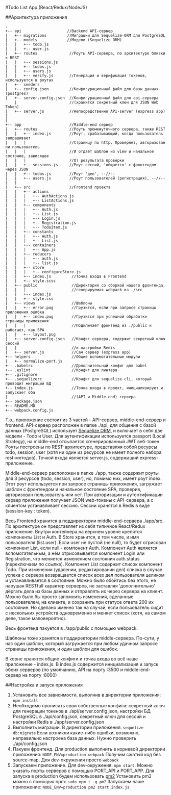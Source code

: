 #Todo List App (React/Redux/NodeJS)

##Архитектура приложения

```
.
+-- api                    //Backend API-сервер
|   +-- migrations         //Миграции для Sequelize-ORM для PostgreSQL
|   +-- models             //Модели (Sequelize ORM)
|   |   +-- todo.js
|   |   +-- user.js
|   +-- routes              //Роуты API-сервера, по архитектуре близки к REST
|   |   +-- sessions.js
|   |   +-- todos.js
|   |   +-- users.js
|   |   +-- verify.js       //Генерация и верификация токенов, используется в роутах
|   +-- seeders
|   +-- config.json         //Конфигурационный файл для базы данных (postgres)
|   +-- server.config.json  //Конфигурационный файл для api-сервера
    |                       //(хранится секретный ключ для JSON Web Token)
|   +-- server.js           //Непосредственно API-server (express app)
|
|
+-- app                     //Middle-end сервер
|   +-- routes              //Роуты промежуточного сервера, также REST
|   |   +-- index.js        //Роут, срабатывающий, когда пользователь запрашивает
|   |   |                   //Страницу по http. Проверяет, авторизован ли пользователь
|   |   |                   //И отдаёт шаблон из view и начальное состоние, зависящее
|   |   |                   //От результата проверки
|   |   +-- sessions.js     //Роут сессий, 'общается' с фронтендом через JSON
|   |   +-- todos.js        //Роут 'дел', --//--
|   |   +-- users.js        //Роут пользователей (регистрация), --//--
|   |
|   +-- src                 //Frontend проекта
|   |   +-- actions
|   |   |   +-- AuthActions.js
|   |   |   +-- ListActions.js
|   |   +-- components
|   |   |   +-- Auth.js
|   |   |   +-- List.js
|   |   |   +-- Login.js
|   |   |   +-- Registration.js
|   |   |   +-- TodoItem.js
|   |   +-- constants
|   |   |   +-- Auth.js
|   |   |   +-- List.js
|   |   +-- containers
|   |   |   +-- App.js
|   |   +-- reducers
|   |   |   +-- auth.js
|   |   |   +-- list.js
|   |   +-- store
|   |   |   +-- configureStore.js
|   |   +-- index.js         //Точка входа в Frontend
|   |   +-- style.scss
|   +-- public               //Директория со сборкой нашего фронтенда,
|   |   |                    //генерируемая webpack из ./src
|   |   +-- index.js
|   |   +-- style.css
|   +-- views                //Шаблоны
|   |   +-- error.pug        //Грузится, если при запросе страницы приложения ошибка
|   |   +-- index.pug        //Грузится при успешной обработке страницы приложения
|   |   |                    //Подключает фронтенд из ./public и работает, как SPA
|   |   +-- layout.pug
|   +-- server.config.json   //Конфиг сервера, содержит секретный ключ сессий
|   |                        //и настройки Redis
|   +-- server.js            //Сам сервер (express app)
+-- helpers                  //Общие вспомогательные модули
|   +-- normalize-port.js
+-- .babelrc                 //Дополнительный конфиг для babel
+-- .eslint                  //Конфиг для линтера
+-- .gitignore
+-- .sequelizerc             //Конфиг для sequelize-cli, который проводит миграции БД
+-- index.js                 //Точка входа в проект, инициализирует и запускает оба
|                            //(API и Middle-end) сервера
+-- package.json
+-- README.MD
+-- webpack.config.js
```

Т.о., приложение состоит из 3 частей - API-сервер, middle-end-сервер и frontend.
API-сервер расположен в папке ./api, для общения с базой данных (PostgreSQL) использует
[Sequelize ORM](http://docs.sequelizejs.com/en/v3/), и включает в себя две модели - Todo и User.
Для аутентификации используется passport (Local Strategy), на middle-end отсылается
сгенерированный JWT веб-токен.
Роуты построены по REST-архитектуре, представляя собой ресурсы todo, session, user
(хотя ни один из ресурсов не имеет полного набора rest-методов).
Точкой входа является server.js, содержащий express-приложение.

Middle-end-сервер расположен в папке ./app, также содержит роуты для 3 ресурсов
(todo, session, user), но, помимо них, имеет роут index. Этот роут используется при
запросе страницы приложения, загружает шаблон с фронтендом и начальное состояние SPA,
проверив, авторизован пользователь или нет.
При авторизации и аутентификации сервер приложения получает JSON web-токены с API-сервера,
а с клиентом устанавливает сессию. Сессии хранятся в Redis в виде (session-key : token).

Весь Frontend хранится в поддиректории middle-end-сервера ./app/src.
По архитектуре он представляет из себя типичное React/Redux приложение.
Внутри контейнера на верхнем уровне крепятся компоненты List и Auth. В Store хранится,
в том числе, и  имя пользователя (list.user). Если user не пустой (не null), то будет
отрисован компонент List, если null - компонент Auth.
Компонент Auth является вспомогательным, а нём отрисовывается компонент Login или
Registration, что меняется изменением состояния auth.status (переключаем по ссылке).
Компонент List содержит список компонент Todo.
При изменении (удалении, редактировании дел) списка в случае успеха с сервера возвращается
список всех дел пользователя целиком и устанавливается в состояние. Можно было обойтись
без этого, не нарушая RESTfull характер серверов, не заставляя 'дополнительно' дёргать
дела из базы данных и отправлять их через сервера на клиент. Можно было бы просто запомнить
изменения, сделанные пользователем, на клиенте, и сохранить при статусе ответа 200 их
состояние. Но сделано именно так на случай, если пользователь сидит с нескольких устройств
одновременно и меняет список (хотя, на самом деле, такое маловероятно).

Весь фронтенд пакуется в ./app/public с помощью webpack.

Шаблоны тоже хранятся в поддиректории middle-сервера. По-сути, у нас один шаблон,
который загружается при любом удачном запросе страницы приложения, и один шаблон
для ошибок.

В корне хранятся общие конфиги и точка входа во всё наше приложение - index.js.
В index.js содержится инициализация и запуск обоих серверов (по умолчанию, API
на порту :3500 и middle-end-сервер на порту :8000)


##Настройка и запуск приложения
1. Установить все зависимости, выполнив в директории приложения:
   `npm install`
2. Необходимо прописать свои собственные конфиги: секретный ключ для генерации токенов
в ./api/server.config.json, настройки БД PostgreSQL в ./api/config.json,
секретный ключ для сессий и настройки Redis в ./app/server.config.json
3. Выполнить миграции. В директории приложения:
   `sequelize db:migrate`
Если возникли какие-либо ошибки, возможно, неправильно настроена база данных. Нужно проверить
./api/config.json
4. Пакуем фронтенд. Для production выполнить в корневой директории приложения:
   `NODE_ENV=production webpack`
   Получим сжатый код без source-map.
   Для dev-окружения просто `webpack`
5. Запускаем приложение.
   Для dev-окружения: `npm start`.
   Можно указать порты серверов с помощью PORT_API и PORT_APP.
   Для запуска в production будем использовать [pm2](https://github.com/Unitech/pm2)
   Установить pm2 можно с помощью npm: `sudo npm i -g pm2`
   Запускаем наше приложение:
   `NODE_ENV=production pm2 start index.js`
